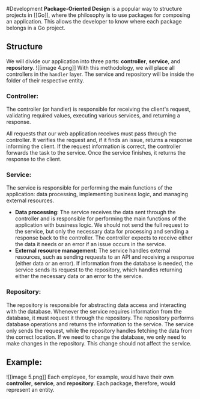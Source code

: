 #Development 
**Package-Oriented Design** is a popular way to structure projects in [[Go]], where the philosophy is to use packages for composing an application. This allows the developer to know where each package belongs in a Go project.
## Structure
We will divide our application into three parts: **controller**, **service**, and **repository**.
![[image 4.png]]
With this methodology, we will place all controllers in the `handler` layer. The service and repository will be inside the folder of their respective entity.
### Controller:
The controller (or handler) is responsible for receiving the client's request, validating required values, executing various services, and returning a response.

All requests that our web application receives must pass through the controller. It verifies the request and, if it finds an issue, returns a response informing the client. If the request information is correct, the controller forwards the task to the service. Once the service finishes, it returns the response to the client.
### Service:
The service is responsible for performing the main functions of the application: data processing, implementing business logic, and managing external resources.
- **Data processing**: The service receives the data sent through the controller and is responsible for performing the main functions of the application with business logic. We should not send the full request to the service, but only the necessary data for processing and sending a response back to the controller. The controller expects to receive either the data it needs or an error if an issue occurs in the service.
- **External resource management**: The service handles external resources, such as sending requests to an API and receiving a response (either data or an error). If information from the database is needed, the service sends its request to the repository, which handles returning either the necessary data or an error to the service.
### Repository:
The repository is responsible for abstracting data access and interacting with the database.
Whenever the service requires information from the database, it must request it through the repository. The repository performs database operations and returns the information to the service. The service only sends the request, while the repository handles fetching the data from the correct location.
If we need to change the database, we only need to make changes in the repository. This change should not affect the service.
## Example:
![[image 5.png]]
Each employee, for example, would have their own **controller**, **service**, and **repository**. Each package, therefore, would represent an entity.